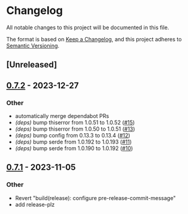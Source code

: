 # Changelog
All notable changes to this project will be documented in this file.

The format is based on [Keep a Changelog](https://keepachangelog.com/en/1.0.0/),
and this project adheres to [Semantic Versioning](https://semver.org/spec/v2.0.0.html).

## [Unreleased]

## [0.7.2](https://github.com/hseeberger/configured/compare/v0.7.1...v0.7.2) - 2023-12-27

### Other
- automatically merge dependabot PRs
- *(deps)* bump thiserror from 1.0.51 to 1.0.52 ([#15](https://github.com/hseeberger/configured/pull/15))
- *(deps)* bump thiserror from 1.0.50 to 1.0.51 ([#13](https://github.com/hseeberger/configured/pull/13))
- *(deps)* bump config from 0.13.3 to 0.13.4 ([#12](https://github.com/hseeberger/configured/pull/12))
- *(deps)* bump serde from 1.0.192 to 1.0.193 ([#11](https://github.com/hseeberger/configured/pull/11))
- *(deps)* bump serde from 1.0.190 to 1.0.192 ([#10](https://github.com/hseeberger/configured/pull/10))

## [0.7.1](https://github.com/hseeberger/configured/compare/v0.7.0...v0.7.1) - 2023-11-05

### Other
- Revert "build(release): configure pre-release-commit-message"
- add release-plz

